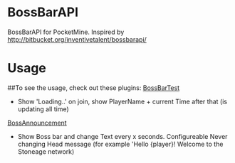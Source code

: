 # BossBarAPI
BossBarAPI for PocketMine. Inspired by http://bitbucket.org/inventivetalent/bossbarapi/

# Usage
##To see the usage, check out these plugins:
[BossBarTest](https://github.com/thebigsmileXD/BossBarTest)
- Show 'Loading..' on join, show PlayerName + current Time after that (is updating all time)

[BossAnnouncement](https://github.com/thebigsmileXD/BossAnnouncement)
- Show Boss bar and change Text every x seconds. Configureable Never changing Head message (for example 'Hello {player}! Welcome to the Stoneage network)
